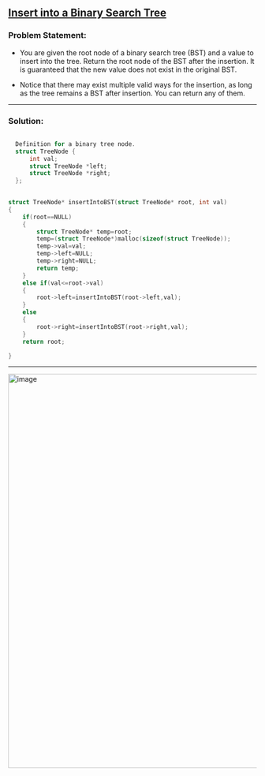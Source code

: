 
## [Insert into a Binary Search Tree](https://leetcode.com/problems/insert-into-a-binary-search-tree/)

### Problem Statement:
- You are given the root node of a binary search tree (BST) and a value to insert into the tree. Return the root node of the BST after the insertion. It is guaranteed that the new value does not exist in the original BST.

- Notice that there may exist multiple valid ways for the insertion, as long as the tree remains a BST after insertion. You can return any of them.

 
--------------------------------------------------------------------
### Solution:

```c

  Definition for a binary tree node.
  struct TreeNode {
      int val;
      struct TreeNode *left;
      struct TreeNode *right;
  };
 

struct TreeNode* insertIntoBST(struct TreeNode* root, int val)
{
    if(root==NULL)
    {
        struct TreeNode* temp=root;
        temp=(struct TreeNode*)malloc(sizeof(struct TreeNode));
        temp->val=val;
        temp->left=NULL;
        temp->right=NULL;
        return temp;
    }
    else if(val<=root->val)
    {
        root->left=insertIntoBST(root->left,val);
    }
    else 
    {
        root->right=insertIntoBST(root->right,val);
    }
    return root;

}
```

------------------------------------------------------------------------------------------------------------------------------------------

<img width="800" alt="image" src="https://user-images.githubusercontent.com/85113641/147596027-95220d18-0a20-487b-9814-46ad4c5f8c01.png">
